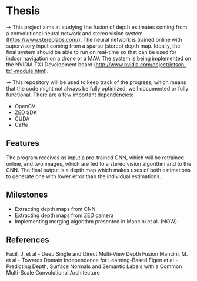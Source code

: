 # Thesis

-> This project aims at studying the fusion of depth estimates coming from a convolutional neural network and stereo vision system (https://www.stereolabs.com/).  The neural network is trained online with supervisory input coming from a sparse (stereo) depth map. Ideally, the final system should be able to run on real-time so that can be used for indoor navigation on a drone or a MAV. The system is being implemented on the NVIDIA TX1 Development board (http://www.nvidia.com/object/jetson-tx1-module.html).

-> This repository will be used to keep track of the progress, which means that the code might not always be fully optimized, well documented or fully functional. There are a few important dependencies:
 - OpenCV
 - ZED SDK
 - CUDA
 - Caffe

## Features

The program receives as input a pre-trained CNN, which will be retrained online, and two images, which are fed to a stereo vision algorithm and to the CNN. The final output is a depth map which makes uses of both estimations to generate one with lower error than the individual estimations.

## Milestones 
- Extracting depth maps from CNN
- Extracting depth maps from ZED camera
- Implementing merging algorithm presented in Mancini et al. (NOW)

 
## References

Facil, J. et al - Deep Single and Direct Multi-View Depth Fusion
Mancini, M. et al -  Towards Domain Independence for Learning-Based
Eigen et al  - Predicting Depth, Surface Normals and Semantic Labels with a Common Multi-Scale Convolutional Architecture
